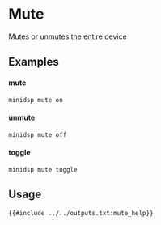 # Mute
Mutes or unmutes the entire device

## Examples
#### mute
```
minidsp mute on
```
#### unmute
```
minidsp mute off
```
#### toggle
```
minidsp mute toggle
```

## Usage
```
{{#include ../../outputs.txt:mute_help}}
```